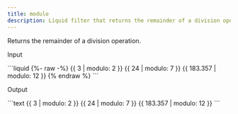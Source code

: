```yaml
---
title: modulo
description: Liquid filter that returns the remainder of a division operation.
---
```


Returns the remainder of a division operation.

<p class="code-label">Input</p>
```liquid
{%- raw -%}
{{ 3 | modulo: 2 }}
{{ 24 | modulo: 7 }}
{{ 183.357 | modulo: 12 }}
{% endraw %}
```

<p class="code-label">Output</p>
```text
{{ 3 | modulo: 2 }}
{{ 24 | modulo: 7 }}
{{ 183.357 | modulo: 12 }}
```
